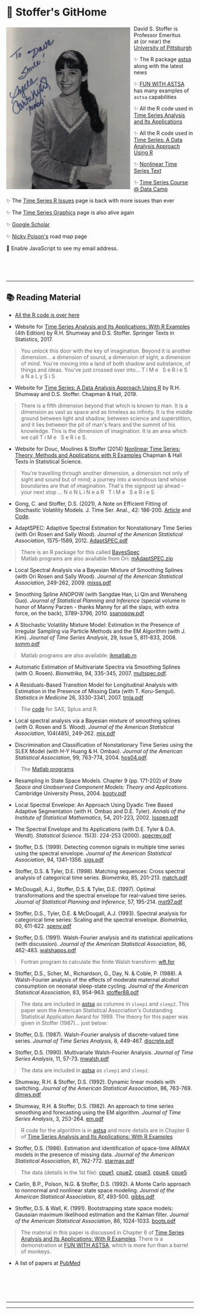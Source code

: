 # &#128041;  Stoffer's GitHome


<img style="float: left; padding: 5px 10px 0px 0px; width: 333px;" src="figs/AC.jpg"/>

David S. Stoffer  is Professor Emeritus <br/>
 at (or near) the [University of Pittsburgh](http://www.pitt.edu)
<br/> 
 

&#10024; The R package [astsa](https://github.com/nickpoison/astsa/blob/master/README.md) along with the latest news

&#10024;  [FUN WITH ASTSA](https://github.com/nickpoison/astsa/blob/master/fun_with_astsa/fun_with_astsa.md) has many examples of `astsa` capabilities

&#10024;  All the R code used in [Time Series Analysis and Its Applications](https://github.com/nickpoison/tsa4/blob/master/textRcode.md)

&#10024;  All the R code used in [Time Series: A Data Analysis Approach Using R](https://github.com/nickpoison/tsda/blob/main/Rcode.md)

&#10024; [Nonlinear Time Series Text](http://www.stat.pitt.edu/stoffer/nltsa/)

&#10024; [Time Series  Course @ Data Camp](https://www.datacamp.com/courses/arima-modeling-with-r)

&#10024; The [Time Series R Issues](https://nickpoison.github.io/rissues) page is back with more issues than ever

&#10024; The [Time Series Graphics](https://nickpoison.github.io/tsgraph) page is also alive again
 
&#10024; [Google Scholar](http://scholar.google.com/citations?user=fjls7x0AAAAJ)

&#10024; [Nicky Poison's](https://nickpoison.github.io/) road map page

📧 <script language="JavaScript"><!-- Begin
             jemail("stoffer", "pitt", "edu");
             //  End --></script>
<noscript>
   	Enable JavaScript to see my email address.
</noscript>     


<br/><br/><br/>

---

## &#128218; Reading Material


* [All the R code is over here](https://nickpoison.github.io/)

- Website for [Time Series Analysis and Its Applications: With R Examples](https://github.com/nickpoison/tsa4) (4th Edition) by R.H. Shumway and D.S. Stoffer. Springer Texts in Statistics, 2017.

> You unlock this door with the key of imagination. Beyond it is another dimension...    a dimension of sound, a dimension of sight, a dimension of mind. You're moving into a land of both shadow and substance, of things and ideas. You've just crossed over into...  T i M e &nbsp; S e R i e S  &nbsp; a N a L y S i S

- Website for [Time Series: A Data Analysis Approach Using R](https://github.com/nickpoison/tsda) by R.H. Shumway and D.S. Stoffer. Chapman &amp; Hall, 2019.

> There is a fifth dimension beyond that which is known to man. It is a dimension as vast as space and as timeless as infinity. It is the middle ground between light and shadow, between science and superstition, and it lies between the pit of man's fears and the summit of his knowledge. This is the dimension of imagination. It is an area which we call  T i M e &nbsp; S e R i e S.                                    

- Website for Douc, Moulines &amp; Stoffer (2014) [Nonlinear Time Series: Theory, Methods and Applications with R Examples](http://www.stat.pitt.edu/stoffer/nltsa/)  Chapman &amp; Hall  Texts in Statistical Science. 

> You're travelling through another dimension, a dimension not only of sight and sound but of mind; a journey into a wondrous land whose boundaries are that of imagination. That's the signpost up ahead - your next stop ... N o N L i N e a R   &nbsp;    T i M e &nbsp; S e R i e S   

* Gong, C. and Stoffer, D.S. (2021), A Note on Efficient Fitting of Stochastic Volatility Models. J. Time Ser. Anal., 42: 186-200. [Article](files/SVmodels.pdf) and [Code](https://github.com/nickpoison/Stochastic-Volatility-Models).

 
 
* AdaptSPEC: Adaptive Spectral Estimation for Nonstationary Time Series  (with Ori Rosen and Sally Wood). _Journal of the American Statistical Association_, 1575-1589, 2012.
[AdaptSPEC.pdf](files/adaptSPECjasa.pdf)

> There is an R package for this called  [BayesSpec](http://cran.rstudio.com/web/packages/BayesSpec/index.html) <br/> Matlab programs are also available from Ori: [mAdaptSPEC.zip](http://www.math.utep.edu/Faculty/ori/AdaptSpec.zip) 




* Local Spectral Analysis via a Bayesian Mixture of
Smoothing Splines (with Ori Rosen and Sally Wood). _Journal of
the American Statistical Association_, 249-262, 2009. [mixss.pdf](files/mixss.pdf)



* Smoothing Spline ANOPOW (with Sangdae Han, Li Qin and Wensheng Guo). _Journal of Statistical Planning and Inference_ (special volume in honor of Manny Parzen - thanks Manny for all the slaps, with extra force, on the back),  3789-3796, 2010.  [ssanopow.pdf](files/ssanopow.pdf)


* A Stochastic Volatility Mixture Model: Estimation in the Presence of Irregular Sampling via Particle Methods and the EM Algorithm (with J. Kim). _Journal of Time Series Analysis_,
29, Issue 5, 811-833, 2008. [svmm.pdf](files/svmm.pdf)

> Matlab programs are also available: [jkmatlab.m](files/jkmatlab.m)




* Automatic  Estimation of  Multivariate Spectra via Smoothing Splines (with O. Rosen). _Biometrika_, 94,  335-345, 2007. [multspec.pdf](files/multspec.pdf).





* A Residuals-Based Transition Model for Longitudinal Analysis with Estimation 
in the Presence of Missing Data (with T. Koru-Sengul). _Statistics in Medicine_ 26, 3330-3341,  2007. [tmla.pdf](files/tmla.pdf)
 

>  The [code](files/tmla_code.pdf) for SAS, Splus and R.




* Local spectral analysis via a Bayesian mixture of smoothing splines (with O. Rosen and S. Wood). _Journal of the American Statistical Association_, 104(485), 249-262. [mix.pdf](files/mix.pdf)



* Discrimination and Classification of Nonstationary Time Series using the SLEX Model (with H-Y Huang &amp; H. Ombao). _Journal of
the American Statistical Association_, 99, 763-774, 2004. [hos04.pdf](files/hos04.pdf).

> The [Matlab programs](http://www.stat.pitt.edu/stoffer/dss_files/slex/matlab.html)



* Resampling in State Space Models. Chapter 9 (pp. 171-202) of _State Space and Unobserved Component Models: Theory and Applications._ Cambridge University Press, 2004. [booty.pdf](files/booty.pdf)  


* Local Spectral Envelope: An Approach Using Dyadic Tree Based Adaptive Segmentation (with H. Ombao and D.E. Tyler). _Annals of the Institute of Statistical Mathematics_,  54, 201-223, 2002. [lospen.pdf](files/lospen.pdf)


* The Spectral Envelope and Its Applications (with D.E. Tyler &amp; D.A. Wendt). _Statistical Science_. 15(3): 224-253 (2000).  [specrev.pdf](files/specrev.pdf)  
  

* Stoffer, D.S. (1999). Detecting common signals in multiple time series using the spectral envelope. _Journal of the American Statistical Association_, 94, 1341-1356.
[sigs.pdf](files/sigs.pdf) 



* Stoffer,  D.S. &amp; Tyler, D.E. (1998). Matching sequences: Cross spectral analysis
of categorical time series. _Biometrika_, 85, 201-213.  [match.pdf](files/match.pdf)



* McDougall, A.J., Stoffer, D.S. &amp; Tyler, D.E. (1997). Optimal transformations and the spectral envelope for real-valued time series. _Journal of Statistical Planning and
Inference_, 57, 195-214.  [mst97.pdf](files/mst97.pdf)


*  Stoffer, D.S., Tyler, D.E. &amp; McDougall, A.J. (1993). Spectral analysis for categorical
time series: Scaling and the spectral envelope. _Biometrika_, 80, 611-622. [spenv.pdf](files/spenv.pdf)


* Stoffer, D.S. (1991). Walsh-Fourier analysis and its statistical applications (with
discussion). _Journal of the American Statistical Association_, 86, 462-483. [walshapps.pdf](files/walshapps.pdf)

> Fortran program to calculate the finite Walsh transform: [wft.for](files/wft.txt) 


* Stoffer, D.S., Scher, M., Richardson, G., Day, N. &amp; Coble, P. (1988). A Walsh-Fourier analysis of the effects of moderate maternal alcohol consumption on neonatal sleep-state cycling. _Journal of the American Statistical Association_, 83, 954-963.  [stoffer88.pdf](files/stoffer88.pdf)

> The data are included in [astsa](https://github.com/nickpoison/astsa/blob/master/README.md) as columns in `sleep1` and `sleep2`. This paper won the American Statistical Association's Outstanding Statistical Application  Award for 1989. The theory for this paper was given in Stoffer (1987)... just below:



* Stoffer, D.S. (1987). Walsh-Fourier analysis of discrete-valued time series. _Journal of Time Series Analysis_, 8, 449-467. [discrete.pdf](files/discrete.pdf)



* Stoffer, D.S. (1990). Multivariate Walsh-Fourier Analysis.  _Journal of Time Series   Analysis_,  11, 57-73. [mwalsh.pdf](files/mwalsh.pdf)

> The data are included in [astsa](https://github.com/nickpoison/astsa/blob/master/README.md) as `sleep1` and `sleep2`.


* Shumway, R.H. &amp; Stoffer, D.S. (1992). Dynamic linear models with switching. _Journal of the American Statistical Association_, 86, 763-769.  [dlmws.pdf](files/dlmws.pdf)


* Shumway, R.H. &amp; Stoffer, D.S. (1982). An approach to time series smoothing and forecasting using the EM algorithm. _Journal of Time Series Analysis_, 3, 253-264. [em.pdf](files/em.pdf) 

> R code for the algorithm is in [astsa](https://github.com/nickpoison/astsa/blob/master/README.md) and more details are in Chapter 6 of [Time Series Analysis and Its Applications: With R Examples](https://github.com/nickpoison/tsa4)


* Stoffer, D.S. (1986). Estimation and identification of space-time ARMAX models in the presence of missing data. _Journal of the American Statistical Association_, 81, 762-772. [starmax.pdf](files/starmax.pdf) 


> The data (details in the 1st file): [cpue1](files/cpue1.dat.txt), [cpue2](files/cpue2.dat.txt), [cpue3](files/cpue3.dat.txt), [cpue4](files/cpue4.dat.txt), [cpue5](files/cpue5.dat.txt)



* Carlin, B.P., Polson, N.G. &amp; Stoffer, D.S. (1992). A Monte Carlo approach to
nonnormal and nonlinear state space modeling. _Journal of the American Statistical Association_, 87, 493-500. [gibbs.pdf](files/gibbs.pdf)


* Stoffer, D.S. &amp; Wall, K. (1991). Bootstrapping state space models: Gaussian maximum likelihood estimation and the Kalman filter. _Journal of the American Statistical Association_, 86, 1024-1033. [boots.pdf](files/boots.pdf)

> The material in this paper is discussed in Chapter 6 of [Time Series Analysis and Its Applications: With R Examples](https://github.com/nickpoison/tsa4).  There is a demonstration at [FUN WITH ASTSA](https://github.com/nickpoison/astsa/blob/master/fun_with_astsa/fun_with_astsa.md#7-state-space-models), which is more fun than a barrel of monkeys.  

*  A list of papers at [PubMed](http://www.ncbi.nlm.nih.gov/sites/entrez?dispmax=20&term=Stoffer%20D&db=PubMed&pmfilter_EDatLimit=added%20to%20PubMed%20in%20the%20last%200%20i&cmd_current=Limits&orig_db=PubMed&cmd=Search&doptcmdl=DocSum) 

<br/><br/><br><br>

---
             
---




















 




